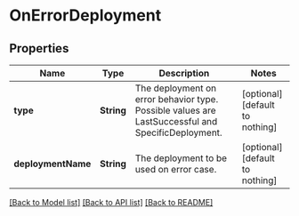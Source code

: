 # OnErrorDeployment


## Properties
Name | Type | Description | Notes
------------ | ------------- | ------------- | -------------
**type** | **String** | The deployment on error behavior type. Possible values are LastSuccessful and SpecificDeployment. | [optional] [default to nothing]
**deploymentName** | **String** | The deployment to be used on error case. | [optional] [default to nothing]


[[Back to Model list]](../README.md#models) [[Back to API list]](../README.md#api-endpoints) [[Back to README]](../README.md)


